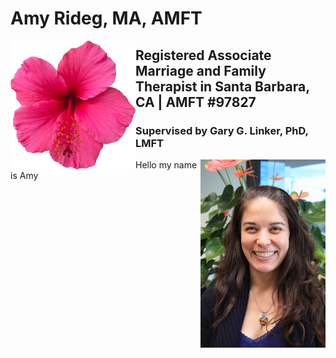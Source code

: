 # Amy Rideg, MA, AMFT

<img align="left" src="images/HibiscusLogoFlush.png" width="200" alt="Hibiscus Image"/>

##  Registered Associate Marriage and Family Therapist in Santa Barbara, CA | AMFT #97827

###  Supervised by Gary G. Linker, PhD, LMFT

<img align="right" src="images/Amy.JPG" width="200" alt="Amy Photo"/>

Hello my name is Amy
